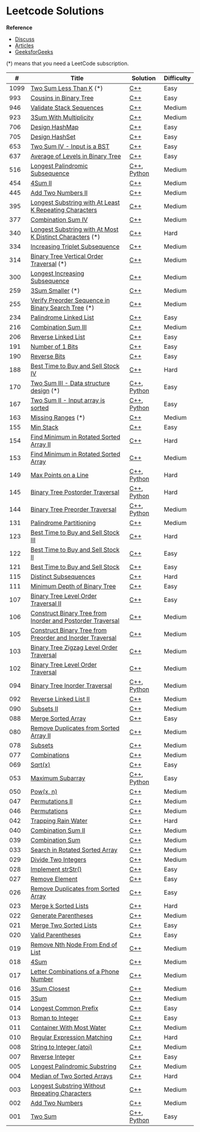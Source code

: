 
# Leetcode Solutions   
**Reference**
- [Discuss](https://leetcode.com/discuss/)
- [Articles](https://leetcode.com/articles/)
- [GeeksforGeeks](https://www.geeksforgeeks.org/)

(*) means that you need a LeetCode subscription.


| # | Title | Solution | Difficulty |
|---| ----- | -------- | ---- |
|1099|[Two Sum Less Than K](https://leetcode.com/problems/two-sum-less-than-k)  (*)|[C++](./solution/cpp/1099_TwoSumLessThanK.cpp)|Easy|
|993|[Cousins in Binary Tree](https://leetcode.com/problems/cousins-in-binary-tree)|[C++](./solution/cpp/993_CousinsinBinaryTree.cpp)|Easy|
|946|[Validate Stack Sequences](https://leetcode.com/problems/validate-stack-sequences)|[C++](./solution/cpp/946_ValidateStackSequences.cpp)|Medium|
|923|[3Sum With Multiplicity](https://leetcode.com/problems/3sum-with-multiplicity)|[C++](./solution/cpp/923_3SumWithMultiplicity.cpp)|Medium|
|706|[Design HashMap](https://leetcode.com/problems/design-hashmap)|[C++](./solution/cpp/706_DesignHashMap.cpp)|Easy|
|705|[Design HashSet](https://leetcode.com/problems/design-hashset)|[C++](./solution/cpp/705_DesignHashSet.cpp)|Easy|
|653|[Two Sum IV - Input is a BST](https://leetcode.com/problems/two-sum-iv-input-is-a-bst)|[C++](./solution/cpp/653_TwoSumIV_InputIsA_BST.cpp)|Easy|
|637|[Average of Levels in Binary Tree](https://leetcode.com/problems/average-of-levels-in-binary-tree)|[C++](./solution/cpp/637_AverageofLevelsinBinaryTree.cpp)|Easy|
|516|[Longest Palindromic Subsequence](https://leetcode.com/problems/longest-palindromic-subsequence)|[C++](./solution/cpp/516_LongestPalindromicSubsequence.cpp), [Python](./solution/python/516_LongestPalindromicSubsequence.py)|Medium|
|454|[4Sum II](https://leetcode.com/problems/4sum-ii)|[C++](./solution/cpp/454_4SumII.cpp)|Medium|
|445|[Add Two Numbers II](https://leetcode.com/problems/add-two-numbers-ii)|[C++](./solution/cpp/445_AddTwoNumbersII.cpp)|Medium|
|395|[Longest Substring with At Least K Repeating Characters](https://leetcode.com/problems/longest-substring-with-at-least-k-repeating-characters)|[C++](./solution/cpp/395_LongestSubstringWithAtLeastKRepeatingCharacters.cpp)|Medium|
|377|[Combination Sum IV](https://leetcode.com/problems/combination-sum-iv)|[C++](./solution/cpp/377_CombinationSumIV.cpp)|Medium|
|340|[Longest Substring with At Most K Distinct Characters](https://leetcode.com/problems/longest-substring-with-at-most-k-distinct-characters)  (*)|[C++](./solution/cpp/340_LongestSubstringWithAtMostKDistinctCharacters.cpp)|Hard|
|334|[Increasing Triplet Subsequence](https://leetcode.com/problems/increasing-triplet-subsequence)|[C++](./solution/cpp/334_IncreasingTripletSubsequence.cpp)|Medium|
|314|[Binary Tree Vertical Order Traversal](https://leetcode.com/problems/binary-tree-vertical-order-traversal)  (*)|[C++](./solution/cpp/314_BinaryTreeVerticalOrderTraversal.cpp)|Medium|
|300|[Longest Increasing Subsequence](https://leetcode.com/problems/longest-increasing-subsequence)|[C++](./solution/cpp/300_LongestIncreasingSubsequence.cpp)|Medium|
|259|[3Sum Smaller](https://leetcode.com/problems/3sum-smaller)  (*)|[C++](./solution/cpp/259_3SumSmaller.cpp)|Medium|
|255|[Verify Preorder Sequence in Binary Search Tree](https://leetcode.com/problems/verify-preorder-sequence-in-binary-search-tree)  (*)|[C++](./solution/cpp/255_VerifyPreorderSequenceinBinarySearchTree.cpp)|Medium|
|234|[Palindrome Linked List](https://leetcode.com/problems/palindrome-linked-list)|[C++](./solution/cpp/234_PalindromeLinkedList.cpp)|Easy|
|216|[Combination Sum III](https://leetcode.com/problems/combination-sum-iii)|[C++](./solution/cpp/216_CombinationSumIII.cpp)|Medium|
|206|[Reverse Linked List](https://leetcode.com/problems/reverse-linked-list)|[C++](./solution/cpp/206_ReverseLinkedList.cpp)|Easy|
|191|[Number of 1 Bits](https://leetcode.com/problems/number-of-1-bits)|[C++](./solution/cpp/191_Numberof_1_Bits.cpp)|Easy|
|190|[Reverse Bits](https://leetcode.com/problems/reverse-bits)|[C++](./solution/cpp/190_ReverseBits.cpp)|Easy|
|188|[Best Time to Buy and Sell Stock IV](https://leetcode.com/problems/best-time-to-buy-and-sell-stock-iv)|[C++](./solution/cpp/188_BestTimetoBuyandSellStockIV.cpp)|Hard|
|170|[Two Sum III - Data structure design](https://leetcode.com/problems/two-sum-iii-data-structure-design)  (*)|[C++](./solution/cpp/170_TwoSumIII_DataStructureDesign.cpp), [Python](./solution/python/170_TwoSumIII_DataStructureDesign.py)|Easy|
|167|[Two Sum II - Input array is sorted](https://leetcode.com/problems/two-sum-ii-input-array-is-sorted)|[C++](./solution/cpp/167_TwoSumII_InputArrayIsSorted.cpp), [Python](./solution/python/167_TwoSumII_InputArrayIsSorted.py)|Easy|
|163|[Missing Ranges](https://leetcode.com/problems/missing-ranges)  (*)|[C++](./solution/cpp/163_MissingRanges.cpp)|Medium|
|155|[Min Stack](https://leetcode.com/problems/min-stack)|[C++](./solution/cpp/155_MinStack.cpp)|Easy|
|154|[Find Minimum in Rotated Sorted Array II](https://leetcode.com/problems/find-minimum-in-rotated-sorted-array-ii)|[C++](./solution/cpp/154_FindMinimuminRotatedSortedArrayII.cpp)|Hard|
|153|[Find Minimum in Rotated Sorted Array](https://leetcode.com/problems/find-minimum-in-rotated-sorted-array)|[C++](./solution/cpp/153_FindMinimuminRotatedSortedArray.cpp)|Medium|
|149|[Max Points on a Line](https://leetcode.com/problems/max-points-on-a-line)|[C++](./solution/cpp/149_MaxPointsonaLine.cpp), [Python](./solution/python/149_MaxPointsonaLine.py)|Hard|
|145|[Binary Tree Postorder Traversal](https://leetcode.com/problems/binary-tree-postorder-traversal)|[C++](./solution/cpp/145_BinaryTreePostorderTraversal.cpp), [Python](./solution/python/145_BinaryTreePostorderTraversal.py)|Hard|
|144|[Binary Tree Preorder Traversal](https://leetcode.com/problems/binary-tree-preorder-traversal)|[C++](./solution/cpp/144_BinaryTreePreorderTraversal.cpp), [Python](./solution/python/144_BinaryTreePreorderTraversal.py)|Medium|
|131|[Palindrome Partitioning](https://leetcode.com/problems/palindrome-partitioning)|[C++](./solution/cpp/131_PalindromePartitioning.cpp)|Medium|
|123|[Best Time to Buy and Sell Stock III](https://leetcode.com/problems/best-time-to-buy-and-sell-stock-iii)|[C++](./solution/cpp/123_BestTimetoBuyandSellStockIII.cpp)|Hard|
|122|[Best Time to Buy and Sell Stock II](https://leetcode.com/problems/best-time-to-buy-and-sell-stock-ii)|[C++](./solution/cpp/122_BestTimetoBuyandSellStockII.cpp)|Easy|
|121|[Best Time to Buy and Sell Stock](https://leetcode.com/problems/best-time-to-buy-and-sell-stock)|[C++](./solution/cpp/121_BestTimetoBuyandSellStock.cpp)|Easy|
|115|[Distinct Subsequences](https://leetcode.com/problems/distinct-subsequences)|[C++](./solution/cpp/115_DistinctSubsequences.cpp)|Hard|
|111|[Minimum Depth of Binary Tree](https://leetcode.com/problems/minimum-depth-of-binary-tree)|[C++](./solution/cpp/111_MinimumDepthofBinaryTree.cpp)|Easy|
|107|[Binary Tree Level Order Traversal II](https://leetcode.com/problems/binary-tree-level-order-traversal-ii)|[C++](./solution/cpp/107_BinaryTreeLevelOrderTraversalII.cpp)|Easy|
|106|[Construct Binary Tree from Inorder and Postorder Traversal](https://leetcode.com/problems/construct-binary-tree-from-inorder-and-postorder-traversal)|[C++](./solution/cpp/106_ConstructBinaryTreefromInorderandPostorderTraversal.cpp)|Medium|
|105|[Construct Binary Tree from Preorder and Inorder Traversal](https://leetcode.com/problems/construct-binary-tree-from-preorder-and-inorder-traversal)|[C++](./solution/cpp/105_ConstructBinaryTreefromPreorderandInorderTraversal.cpp)|Medium|
|103|[Binary Tree Zigzag Level Order Traversal](https://leetcode.com/problems/binary-tree-zigzag-level-order-traversal)|[C++](./solution/cpp/103_BinaryTreeZigzagLevelOrderTraversal.cpp)|Medium|
|102|[Binary Tree Level Order Traversal](https://leetcode.com/problems/binary-tree-level-order-traversal)|[C++](./solution/cpp/102_BinaryTreeLevelOrderTraversal.cpp)|Medium|
|094|[Binary Tree Inorder Traversal](https://leetcode.com/problems/binary-tree-inorder-traversal)|[C++](./solution/cpp/094_BinaryTreeInorderTraversal.cpp), [Python](./solution/python/094_BinaryTreeInorderTraversal.py)|Medium|
|092|[Reverse Linked List II](https://leetcode.com/problems/reverse-linked-list-ii)|[C++](./solution/cpp/092_ReverseLinkedListII.cpp)|Medium|
|090|[Subsets II](https://leetcode.com/problems/subsets-ii)|[C++](./solution/cpp/090_Subsets_II.cpp)|Medium|
|088|[Merge Sorted Array](https://leetcode.com/problems/merge-sorted-array)|[C++](./solution/cpp/088_MergeSortedArray.cpp)|Easy|
|080|[Remove Duplicates from Sorted Array II](https://leetcode.com/problems/remove-duplicates-from-sorted-array-ii)|[C++](./solution/cpp/080_RemoveDuplicatesfromSortedArrayII.cpp)|Medium|
|078|[Subsets](https://leetcode.com/problems/subsets)|[C++](./solution/cpp/078_Subsets.cpp)|Medium|
|077|[Combinations](https://leetcode.com/problems/combinations)|[C++](./solution/cpp/077_Combinations.cpp)|Medium|
|069|[Sqrt(x)](https://leetcode.com/problems/sqrtx)|[C++](./solution/cpp/069_Sqrt_x.cpp)|Easy|
|053|[Maximum Subarray](https://leetcode.com/problems/maximum-subarray)|[C++](./solution/cpp/053_MaximumSubarray.cpp), [Python](./solution/python/053_MaximumSubarray.py)|Easy|
|050|[Pow(x, n)](https://leetcode.com/problems/powx-n)|[C++](./solution/cpp/050_Pow_x_n.cpp)|Medium|
|047|[Permutations II](https://leetcode.com/problems/permutations-ii)|[C++](./solution/cpp/047_Permutations_II.cpp)|Medium|
|046|[Permutations](https://leetcode.com/problems/permutations)|[C++](./solution/cpp/046_Permutations.cpp)|Medium|
|042|[Trapping Rain Water](https://leetcode.com/problems/trapping-rain-water)|[C++](./solution/cpp/042_TrappingRainWater.cpp)|Hard|
|040|[Combination Sum II](https://leetcode.com/problems/combination-sum-ii)|[C++](./solution/cpp/040_CombinationSumII.cpp)|Medium|
|039|[Combination Sum](https://leetcode.com/problems/combination-sum)|[C++](./solution/cpp/039_CombinationSum.cpp)|Medium|
|033|[Search in Rotated Sorted Array](https://leetcode.com/problems/search-in-rotated-sorted-array)|[C++](./solution/cpp/033_SearchInRotatedSortedArray.cpp)|Medium|
|029|[Divide Two Integers](https://leetcode.com/problems/divide-two-integers)|[C++](./solution/cpp/029_DivideTwoIntegers.cpp)|Medium|
|028|[Implement strStr()](https://leetcode.com/problems/implement-strstr)|[C++](./solution/cpp/028_ImplementstrStr.cpp)|Easy|
|027|[Remove Element](https://leetcode.com/problems/remove-element)|[C++](./solution/cpp/027_RemoveElement.cpp)|Easy|
|026|[Remove Duplicates from Sorted Array](https://leetcode.com/problems/remove-duplicates-from-sorted-array)|[C++](./solution/cpp/026_RemoveDuplicatesFromSortedArray.cpp)|Easy|
|023|[Merge k Sorted Lists](https://leetcode.com/problems/merge-k-sorted-lists)|[C++](./solution/cpp/023_MergekSortedLists.cpp)|Hard|
|022|[Generate Parentheses](https://leetcode.com/problems/generate-parentheses)|[C++](./solution/cpp/022_GenerateParentheses.cpp)|Medium|
|021|[Merge Two Sorted Lists](https://leetcode.com/problems/merge-two-sorted-lists)|[C++](./solution/cpp/021_MergeTwoSortedLists.cpp)|Easy|
|020|[Valid Parentheses](https://leetcode.com/problems/valid-parentheses)|[C++](./solution/cpp/020_ValidParentheses.cpp)|Easy|
|019|[Remove Nth Node From End of List](https://leetcode.com/problems/remove-nth-node-from-end-of-list)|[C++](./solution/cpp/019_RemoveNthNodeFromEndOfList.cpp)|Medium|
|018|[4Sum](https://leetcode.com/problems/4sum)|[C++](./solution/cpp/018_4Sum.cpp)|Medium|
|017|[Letter Combinations of a Phone Number](https://leetcode.com/problems/letter-combinations-of-a-phone-number)|[C++](./solution/cpp/017_LetterCombinationsOfAPhoneNumber.cpp)|Medium|
|016|[3Sum Closest](https://leetcode.com/problems/3sum-closest)|[C++](./solution/cpp/016_3SumClosest.cpp)|Medium|
|015|[3Sum](https://leetcode.com/problems/3sum)|[C++](./solution/cpp/015_3Sum.cpp)|Medium|
|014|[Longest Common Prefix](https://leetcode.com/problems/longest-common-prefix)|[C++](./solution/cpp/014_LongestCommonPrefix.cpp)|Easy|
|013|[Roman to Integer](https://leetcode.com/problems/roman-to-integer)|[C++](./solution/cpp/013_RomantoInteger.cpp)|Easy|
|011|[Container With Most Water](https://leetcode.com/problems/container-with-most-water)|[C++](./solution/cpp/011_ContainerWithMostWater.cpp)|Medium|
|010|[Regular Expression Matching](https://leetcode.com/problems/regular-expression-matching)|[C++](./solution/cpp/010_Regular_Expression_Matching.cpp)|Hard|
|008|[String to Integer (atoi)](https://leetcode.com/problems/string-to-integer-atoi)|[C++](./solution/cpp/008_StringtoInteger_atoi.cpp)|Medium|
|007|[Reverse Integer](https://leetcode.com/problems/reverse-integer)|[C++](./solution/cpp/007_ReverseInteger.cpp)|Easy|
|005|[Longest Palindromic Substring](https://leetcode.com/problems/longest-palindromic-substring)|[C++](./solution/cpp/005_LongestPalindromicSubstring.cpp)|Medium|
|004|[Median of Two Sorted Arrays](https://leetcode.com/problems/median-of-two-sorted-arrays)|[C++](./solution/cpp/004_MedianOfTwoSortedArrays.cpp)|Hard|
|003|[Longest Substring Without Repeating Characters](https://leetcode.com/problems/longest-substring-without-repeating-characters)|[C++](./solution/cpp/003_LongestSubstringWithoutRepeatingCharacters.cpp)|Medium|
|002|[Add Two Numbers](https://leetcode.com/problems/add-two-numbers)|[C++](./solution/cpp/002_AddTwoNumbers.cpp)|Medium|
|001|[Two Sum](https://leetcode.com/problems/two-sum)|[C++](./solution/cpp/001_TwoSum.cpp), [Python](./solution/python/001_TwoSum.py)|Easy|
